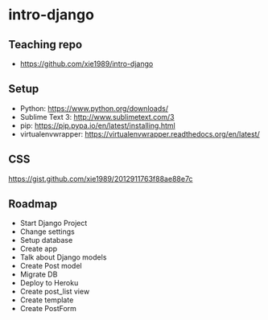 # intro-django

## Teaching repo
- https://github.com/xie1989/intro-django

## Setup
- Python: https://www.python.org/downloads/
- Sublime Text 3: http://www.sublimetext.com/3
- pip: https://pip.pypa.io/en/latest/installing.html
- virtualenvwrapper: https://virtualenvwrapper.readthedocs.org/en/latest/

## CSS
https://gist.github.com/xie1989/2012911763f88ae88e7c

## Roadmap
- Start Django Project
- Change settings
- Setup database
- Create app
- Talk about Django models
- Create Post model
- Migrate DB
- Deploy to Heroku
- Create post_list view
- Create template
- Create PostForm

